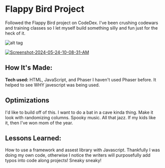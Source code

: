 # Flappy Bird Project
Followed the Flappy Bird project on CodeDex. I've been crushing codewars and training classes so I let myself build something silly and fun just for the heck of it. 

![alt tag](http://placecorgi.com/1200/650)

<a href="https://ibb.co/XVYYscn"><img src="https://i.ibb.co/0QssMH0/Screenshot-2024-05-24-10-08-31-AM.png" alt="Screenshot-2024-05-24-10-08-31-AM" border="0"></a>

## How It's Made:

**Tech used:** HTML, JavaScript, and Phaser
I haven't used Phaser before. It helped to see WHY javescript was being used.

## Optimizations
I'd like to build off of this. I want to do a bat in a cave kinda thing. Make it look with randomizing columns. Spooky music. All that jazz. If my kids like it, then I've won mom of the year. 

## Lessons Learned:

How to use a framework and assest library with Javascript. Thankfully I was doing my own code, otherwise I notice the writers will purposefully add typos into code along projects! Sneaky sneaky!
